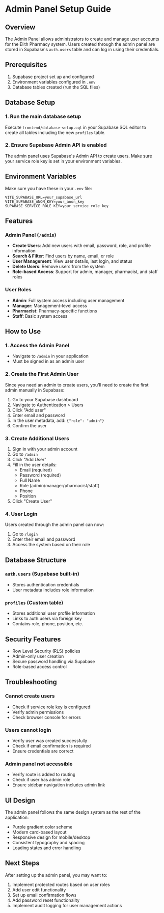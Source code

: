 # Admin Panel Setup Guide

## Overview

The Admin Panel allows administrators to create and manage user accounts for the Elith Pharmacy system. Users created through the admin panel are stored in Supabase's `auth.users` table and can log in using their credentials.

## Prerequisites

1. Supabase project set up and configured
2. Environment variables configured in `.env`
3. Database tables created (run the SQL files)

## Database Setup

### 1. Run the main database setup

Execute `frontend/database-setup.sql` in your Supabase SQL editor to create all tables including the new `profiles` table.

### 2. Ensure Supabase Admin API is enabled

The admin panel uses Supabase's Admin API to create users. Make sure your service role key is set in your environment variables.

## Environment Variables

Make sure you have these in your `.env` file:

```env
VITE_SUPABASE_URL=your_supabase_url
VITE_SUPABASE_ANON_KEY=your_anon_key
SUPABASE_SERVICE_ROLE_KEY=your_service_role_key
```

## Features

### Admin Panel (`/admin`)

- **Create Users**: Add new users with email, password, role, and profile information
- **Search & Filter**: Find users by name, email, or role
- **User Management**: View user details, last login, and status
- **Delete Users**: Remove users from the system
- **Role-based Access**: Support for admin, manager, pharmacist, and staff roles

### User Roles

- **Admin**: Full system access including user management
- **Manager**: Management-level access
- **Pharmacist**: Pharmacy-specific functions
- **Staff**: Basic system access

## How to Use

### 1. Access the Admin Panel

- Navigate to `/admin` in your application
- Must be signed in as an admin user

### 2. Create the First Admin User

Since you need an admin to create users, you'll need to create the first admin manually in Supabase:

1. Go to your Supabase dashboard
2. Navigate to Authentication > Users
3. Click "Add user"
4. Enter email and password
5. In the user metadata, add: `{"role": "admin"}`
6. Confirm the user

### 3. Create Additional Users

1. Sign in with your admin account
2. Go to `/admin`
3. Click "Add User"
4. Fill in the user details:
   - Email (required)
   - Password (required)
   - Full Name
   - Role (admin/manager/pharmacist/staff)
   - Phone
   - Position
5. Click "Create User"

### 4. User Login

Users created through the admin panel can now:

1. Go to `/login`
2. Enter their email and password
3. Access the system based on their role

## Database Structure

### `auth.users` (Supabase built-in)

- Stores authentication credentials
- User metadata includes role information

### `profiles` (Custom table)

- Stores additional user profile information
- Links to auth.users via foreign key
- Contains role, phone, position, etc.

## Security Features

- Row Level Security (RLS) policies
- Admin-only user creation
- Secure password handling via Supabase
- Role-based access control

## Troubleshooting

### Cannot create users

- Check if service role key is configured
- Verify admin permissions
- Check browser console for errors

### Users cannot login

- Verify user was created successfully
- Check if email confirmation is required
- Ensure credentials are correct

### Admin panel not accessible

- Verify route is added to routing
- Check if user has admin role
- Ensure sidebar navigation includes admin link

## UI Design

The admin panel follows the same design system as the rest of the application:

- Purple gradient color scheme
- Modern card-based layout
- Responsive design for mobile/desktop
- Consistent typography and spacing
- Loading states and error handling

## Next Steps

After setting up the admin panel, you may want to:

1. Implement protected routes based on user roles
2. Add user edit functionality
3. Set up email confirmation flows
4. Add password reset functionality
5. Implement audit logging for user management actions
